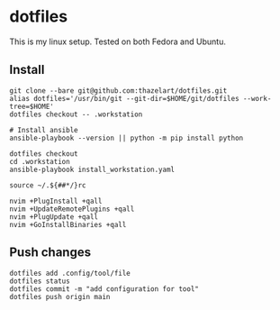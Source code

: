 # dotfiles
This is my linux setup. Tested on both Fedora and Ubuntu.

## Install
```bashrc
git clone --bare git@github.com:thazelart/dotfiles.git
alias dotfiles='/usr/bin/git --git-dir=$HOME/git/dotfiles --work-tree=$HOME'
dotfiles checkout -- .workstation

# Install ansible
ansible-playbook --version || python -m pip install python

dotfiles checkout
cd .workstation
ansible-playbook install_workstation.yaml

source ~/.${##*/}rc

nvim +PlugInstall +qall
nvim +UpdateRemotePlugins +qall
nvim +PlugUpdate +qall
nvim +GoInstallBinaries +qall
```

## Push changes
```bashrc
dotfiles add .config/tool/file
dotfiles status
dotfiles commit -m "add configuration for tool"
dotfiles push origin main
```
